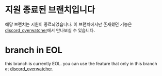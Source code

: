 # 지원 종료된 브랜치입니다 

해당 브랜치는 지원이 종료되었습니다.
이 브랜치에서만 존재했던 기능은 [discord_overwatcher](https://github.com/lunanyan/discord_overwatcher)에서 만나보실 수 있습니다.

# branch in EOL

this branch is currently EOL.
you can use the feature that only in this branch at [discord_overwatcher](https://github.com/lunanyan/discord_overwatcher).
